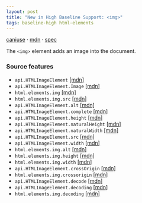 ```yaml
---
layout: post
title: "New in High Baseline Support: <img>"
tags: baseline-high html-elements
---
```


[caniuse](https://caniuse.com/?search=img) · [mdn](https://developer.mozilla.org/en-US/search?q=<img>) · [spec](https://html.spec.whatwg.org/multipage/embedded-content.html#the-img-element)

The `<img>` element adds an image into the document.

### Source features

- ``api.HTMLImageElement`` [[mdn]](https://developer.mozilla.org/en-US/search?q=api.HTMLImageElement)
- ``api.HTMLImageElement.Image`` [[mdn]](https://developer.mozilla.org/en-US/search?q=api.HTMLImageElement.Image)
- ``html.elements.img`` [[mdn]](https://developer.mozilla.org/en-US/search?q=html.elements.img)
- ``html.elements.img.src`` [[mdn]](https://developer.mozilla.org/en-US/search?q=html.elements.img.src)
- ``api.HTMLImageElement.alt`` [[mdn]](https://developer.mozilla.org/en-US/search?q=api.HTMLImageElement.alt)
- ``api.HTMLImageElement.complete`` [[mdn]](https://developer.mozilla.org/en-US/search?q=api.HTMLImageElement.complete)
- ``api.HTMLImageElement.height`` [[mdn]](https://developer.mozilla.org/en-US/search?q=api.HTMLImageElement.height)
- ``api.HTMLImageElement.naturalHeight`` [[mdn]](https://developer.mozilla.org/en-US/search?q=api.HTMLImageElement.naturalHeight)
- ``api.HTMLImageElement.naturalWidth`` [[mdn]](https://developer.mozilla.org/en-US/search?q=api.HTMLImageElement.naturalWidth)
- ``api.HTMLImageElement.src`` [[mdn]](https://developer.mozilla.org/en-US/search?q=api.HTMLImageElement.src)
- ``api.HTMLImageElement.width`` [[mdn]](https://developer.mozilla.org/en-US/search?q=api.HTMLImageElement.width)
- ``html.elements.img.alt`` [[mdn]](https://developer.mozilla.org/en-US/search?q=html.elements.img.alt)
- ``html.elements.img.height`` [[mdn]](https://developer.mozilla.org/en-US/search?q=html.elements.img.height)
- ``html.elements.img.width`` [[mdn]](https://developer.mozilla.org/en-US/search?q=html.elements.img.width)
- ``api.HTMLImageElement.crossOrigin`` [[mdn]](https://developer.mozilla.org/en-US/search?q=api.HTMLImageElement.crossOrigin)
- ``html.elements.img.crossorigin`` [[mdn]](https://developer.mozilla.org/en-US/search?q=html.elements.img.crossorigin)
- ``api.HTMLImageElement.decode`` [[mdn]](https://developer.mozilla.org/en-US/search?q=api.HTMLImageElement.decode)
- ``api.HTMLImageElement.decoding`` [[mdn]](https://developer.mozilla.org/en-US/search?q=api.HTMLImageElement.decoding)
- ``html.elements.img.decoding`` [[mdn]](https://developer.mozilla.org/en-US/search?q=html.elements.img.decoding)
